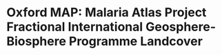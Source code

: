 # Oxford MAP: Malaria Atlas Project Fractional International Geosphere-Biosphere Programme Landcover



